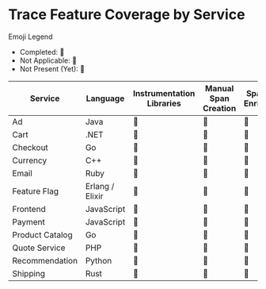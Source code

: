 # Trace Feature Coverage by Service

Emoji Legend

- Completed: :100:
- Not Applicable: :no_bell:
- Not Present (Yet): :construction:

| Service         | Language        | Instrumentation Libraries | Manual Span Creation | Span Data Enrichment | RPC Context Propagation | Span Links | Baggage   |
|-----------------|-----------------|---------------------------|----------------------|----------------------|-------------------------|------------|-----------|
| Ad              | Java            | :100:                     | :100:                | :100:                | :no_bell:               | :no_bell:  | :no_bell: |
| Cart            | .NET            | :100:                     | :100:                | :100:                | :no_bell:               | :no_bell:  | :no_bell: |
| Checkout        | Go              | :100:                     | :100:                | :100:                | :no_bell:               | :no_bell:  | :no_bell: |
| Currency        | C++             | :no_bell:                 | :100:                | :100:                | :100:                   | :no_bell:  | :no_bell: |
| Email           | Ruby            | :100:                     | :100:                | :100:                | :no_bell:               | :no_bell:  | :no_bell: |
| Feature Flag    | Erlang / Elixir | :100:                     | :construction:       | :construction:       | :no_bell:               | :no_bell:  | :no_bell: |
| Frontend        | JavaScript      | :100:                     | :100:                | :100:                | :no_bell:               | :100:      | :100:     |
| Payment         | JavaScript      | :100:                     | :100:                | :100:                | :no_bell:               | :no_bell:  | :100:     |
| Product Catalog | Go              | :100:                     | :no_bell:            | :100:                | :no_bell:               | :no_bell:  | :no_bell: |
| Quote Service   | PHP             | :100:                     | :100:                | :100:                | :no_bell:               | :no_bell:  | :no_bell: |
| Recommendation  | Python          | :100:                     | :100:                | :100:                | :no_bell:               | :no_bell:  | :no_bell: |
| Shipping        | Rust            | :no_bell:                 | :100:                | :100:                | :100:                   | :no_bell:  | :no_bell: |
